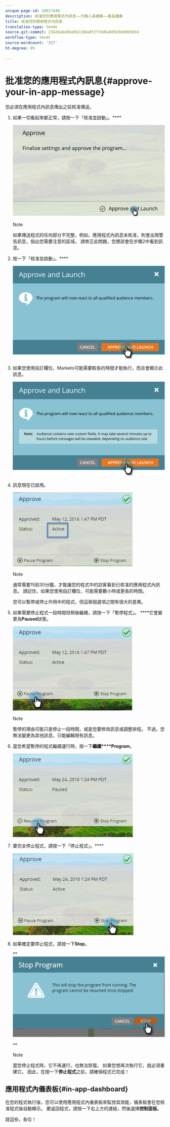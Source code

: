 ```yaml
---
unique-page-id: 10617440
description: 核准您的應用程式內訊息——行銷人員檔案——產品檔案
title: 核准您的應用程式內訊息
translation-type: tm+mt
source-git-commit: 23428a6e0ba9b2108a8f2f7dd6a69929dd069834
workflow-type: tm+mt
source-wordcount: '317'
ht-degree: 0%

---
```



# 批准您的應用程式內訊息{#approve-your-in-app-message}

您必須在應用程式內訊息傳出之前核准傳送。

1. 如果一切看起來都正常，請按一下「核准並啟動」。****

   ![](assets/pasted-image-at-2016-05-31-02-08-pm-281-29.png)

   >[!NOTE]
   >
   >如果傳送程式的任何部分不完整，例如，應用程式內訊息未核准，則會出現警告訊息，指出您需要注意的區域。 請修正此問題，您應該會在步驟2中看到訊息。

1. 按一下「核准並啟動」。****

   ![](assets/pasted-image-at-2016-05-31-02-08-pm.png)

1. 如果您使用自訂欄位，Marketo可能需要較長的時間才能執行，而且會顯示此訊息。

   ![](assets/pasted-image-at-2016-05-31-02-09-pm.png)

1. 訊息現在已啟用。

   ![](assets/image2016-5-12-13-3a49-3a5.png)

   >[!NOTE]
   >
   >通常需要15到30分鐘，才能讓您的程式中的訪客看到已核准的應用程式內訊息。 請記住，如果您使用自訂欄位，可能需要數小時或更長的時間。

   您可以暫停或停止作用中的程式，但這兩個選項之間有很大的差異。

1. 如果需要停止程式一段時間但稍後繼續，請按一下「暫停程式」。 ****&#x200B;它會變更為&#x200B;**Paused**&#x200B;狀態。

   ![](assets/image2016-5-12-13-3a50-3a26.png)

   >[!NOTE]
   >
   >暫停的理由可能只是停止一段時間，或是您要修改訊息或調整排程。 不過，您無法變更為其他訊息，只能編輯現有訊息。

1. 當您希望暫停的程式繼續運行時，按一下&#x200B;**繼續****Program**。

   ![](assets/image2016-5-24-13-3a26-3a43.png)

1. 要完全停止程式，請按一下「停止程式」。****

   ![](assets/image2016-5-24-13-3a29-3a35.png)

1. 如果確定要停止程式，請按一下&#x200B;**Stop**。

   ** ![](assets/image2016-5-24-13-3a31-3a22.png)

   **

   >[!NOTE]
   >
   >當您停止程式時，它不再運行，也無法恢復。 如果您想再次執行它，就必須重建它。 因此，在按一下&#x200B;**停止程式**&#x200B;之前，請確保程式已完成！

## 應用程式內儀表板{#in-app-dashboard}

在您的程式執行後，您可以使用應用程式內儀表板來監控其效能，儀表板會在您核准程式後自動顯示。 要返回程式，請按一下右上方的連結，然後選擇&#x200B;**控制面板**。

就這些，各位！

